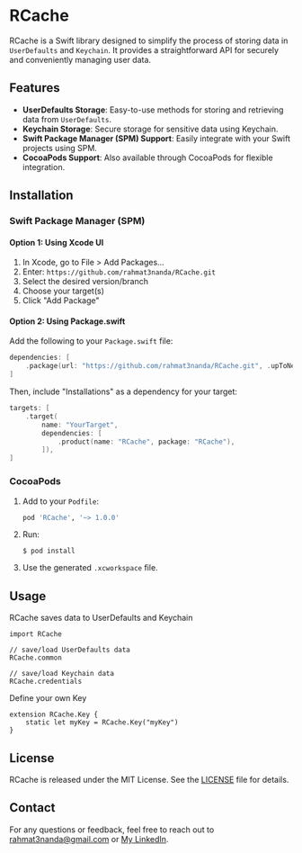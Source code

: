 # RCache

RCache is a Swift library designed to simplify the process of storing data in `UserDefaults` and `Keychain`. It provides a straightforward API for securely and conveniently managing user data.

## Features

- **UserDefaults Storage**: Easy-to-use methods for storing and retrieving data from `UserDefaults`.
- **Keychain Storage**: Secure storage for sensitive data using Keychain.
- **Swift Package Manager (SPM) Support**: Easily integrate with your Swift projects using SPM.
- **CocoaPods Support**: Also available through CocoaPods for flexible integration.

## Installation
### Swift Package Manager (SPM)

#### Option 1: Using Xcode UI

1. In Xcode, go to File > Add Packages...
2. Enter: `https://github.com/rahmat3nanda/RCache.git`
3. Select the desired version/branch
4. Choose your target(s)
5. Click "Add Package"

#### Option 2: Using Package.swift

Add the following to your `Package.swift` file:

```swift
dependencies: [
    .package(url: "https://github.com/rahmat3nanda/RCache.git", .upToNextMajor(from: "1.0.0"))
]
```

Then, include "Installations" as a dependency for your target:

```swift
targets: [
    .target(
        name: "YourTarget",
        dependencies: [
            .product(name: "RCache", package: "RCache"),
        ]),
]
```

### CocoaPods

1. Add to your `Podfile`:
   ```ruby
   pod 'RCache', '~> 1.0.0'
   ```

2. Run:
   ```
   $ pod install
   ```

3. Use the generated `.xcworkspace` file.

## Usage

RCache saves data to UserDefaults and Keychain
```
import RCache

// save/load UserDefaults data
RCache.common

// save/load Keychain data
RCache.credentials
```



Define your own Key
```
extension RCache.Key {
    static let myKey = RCache.Key("myKey")
}
```

## License
RCache is released under the MIT License. See the [LICENSE](https://github.com/rahmat3nanda/RCache?tab=MIT-1-ov-file) file for details.

## Contact
For any questions or feedback, feel free to reach out to [rahmat3nanda@gmail.com](mailto:rahmat3nanda@gmail.com) or [My LinkedIn](https://www.linkedin.com/in/rahmat-trinanda/).